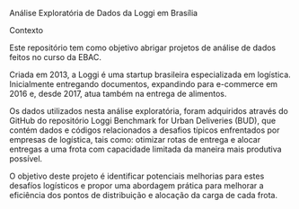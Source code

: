 Análise Exploratória de Dados da Loggi em Brasília

Contexto

Este repositório tem como objetivo abrigar projetos de análise de dados feitos no curso da EBAC.

Criada em 2013, a Loggi é uma startup brasileira especializada em logística. Inicialmente entregando documentos, expandindo para e-commerce em 2016 e, desde 2017, atua também na entrega de alimentos.

Os dados utilizados nesta análise exploratória, foram adquiridos através do GitHub do repositório Loggi Benchmark for Urban Deliveries (BUD), que contém dados e códigos relacionados a desafios típicos enfrentados por empresas de logística, tais como: otimizar rotas de entrega e alocar entregas a uma frota com capacidade limitada da maneira mais produtiva possível.

O objetivo deste projeto é identificar potenciais melhorias para estes desafíos logísticos e propor uma abordagem prática para melhorar a eficiência dos pontos de distribuição e alocação da carga de cada frota.
